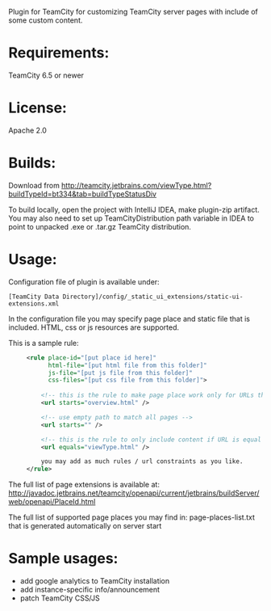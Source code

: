 Plugin for TeamCity for customizing TeamCity server pages with include of some custom content.

Requirements:
=============
TeamCity 6.5 or newer

License:
========
Apache 2.0

Builds:
=======
Download from  http://teamcity.jetbrains.com/viewType.html?buildTypeId=bt334&tab=buildTypeStatusDiv

To build locally, open the project with IntelliJ IDEA, make plugin-zip artifact. 
You may also need to set up TeamCityDistribution path variable in IDEA to point to 
unpacked .exe or .tar.gz TeamCity distribution. 

Usage:
======

Configuration file of plugin is available under: 

    [TeamCity Data Directory]/config/_static_ui_extensions/static-ui-extensions.xml


In the configuration file you may specify page place and static file that is included.
HTML, css or js resources are supported. 


This is a sample rule:
```xml
     <rule place-id="[put place id here]" 
           html-file="[put html file from this folder]"
           js-file="[put js file from this folder]"
           css-files="[put css file from this folder]">
         
         <!-- this is the rule to make page place work only for URLs that starts with -->
         <url starts="overview.html" />

         <!-- use empty path to match all pages -->
         <url starts="" />

         <!-- this is the rule to only include content if URL is equal to  -->
         <url equals="viewType.html" />

         you may add as much rules / url constraints as you like.
     </rule>
```

The full list of page extensions is available at:
http://javadoc.jetbrains.net/teamcity/openapi/current/jetbrains/buildServer/web/openapi/PlaceId.html

The full list of supported page places you may find in: page-places-list.txt that is generated automatically on server start


Sample usages:
==============
 - add google analytics to TeamCity installation
 - add instance-specific info/announcement
 - patch TeamCity CSS/JS



